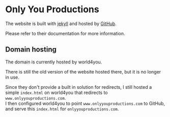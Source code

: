 # Only You Productions

The website is built with [jekyll](http://jekyllrb.com/) and hosted by
[GitHub](https://pages.github.com/).

Please refer to their documentation for more information.

## Domain hosting

The domain is currently hosted by world4you.

There is still the old version of the website hosted there, but it is no longer
in use.

Since they don't provide a built in solution for redirects, I still hosted
a simple `index.html` on world4you that redirects to
`www.onlyyouproductions.com`.  
I then configured world4you to point `www.onlyyouproductions.com` to GitHub,
and serve this `index.html` for `onlyyouproductions.com`.
